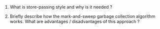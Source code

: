 1. What is store-passing style and why is it needed ?

2. Briefly describe how the mark-and-sweep garbage collection algorithm works. What are advantages / disadvantages of this approach ?